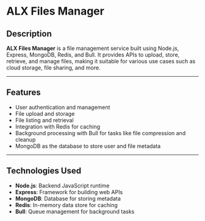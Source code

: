 # ALX Files Manager

## Description
**ALX Files Manager** is a file management service built using Node.js, Express, MongoDB, Redis, and Bull. It provides APIs to upload, store, retrieve, and manage files, making it suitable for various use cases such as cloud storage, file sharing, and more.

---

## Features
- User authentication and management
- File upload and storage
- File listing and retrieval
- Integration with Redis for caching
- Background processing with Bull for tasks like file compression and cleanup
- MongoDB as the database to store user and file metadata

---

## Technologies Used
- **Node.js**: Backend JavaScript runtime
- **Express**: Framework for building web APIs
- **MongoDB**: Database for storing metadata
- **Redis**: In-memory data store for caching
- **Bull**: Queue management for background tasks
